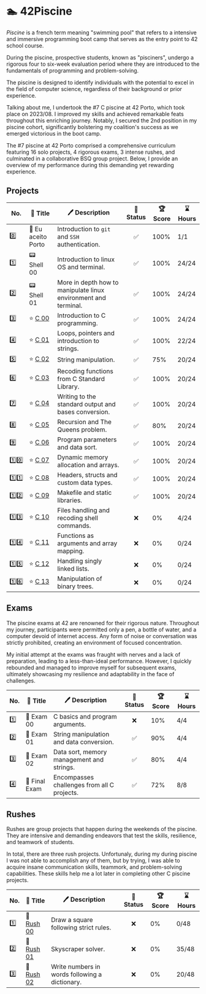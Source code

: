 # 🏊 42Piscine

_Piscine_ is a french term meaning "swimming pool" that refers to a intensive and immersive programming boot camp that serves as the entry point to 42 school course.

During the piscine, prospective students, known as "pisciners", undergo a rigorous four to six-week evaluation period where they are introduced to the fundamentals of programming and problem-solving.

The piscine is designed to identify individuals with the potential to excel in the field of computer science, regardless of their background or prior experience.

Talking about me, I undertook the #7 C piscine at 42 Porto, which took place on 2023/08. I improved my skills and achieved remarkable feats throughout this enriching journey. Notably, I secured the 2nd position in my piscine cohort, significantly bolstering my coalition's success as we emerged victorious in the boot camp.

The #7 piscine at 42 Porto comprised a comprehensive curriculum featuring 16 solo projects, 4 rigorous exams, 3 intense rushes, and culminated in a collaborative BSQ group project. Below, I provide an overview of my performance during this demanding yet rewarding experience.

## Projects

| No. | 📃 Title | 🖊️ Description | 🚀 Status | 🏆 Score | ⌛ Hours |
| --- | --- | --- | :---: | --- | --- |
| 0️⃣ | 🌁 Eu aceito Porto | Introduction to `git` and `SSH` authentication. | ✅ | 100% | 1/1 |
| 1️⃣ | 📟 Shell 00 | Introduction to linux OS and terminal. | ✅ | 100% | 24/24 |
| 2️⃣ | 📟 Shell 01 | More in depth how to manipulate linux environment and terminal. | ✅ | 100% | 24/24 |
| 3️⃣ | ⭐ [C 00](projects/c00) | Introduction to C programming. | ✅ | 100% | 24/24 |
| 4️⃣ | ⭐ [C 01](projects/c01) | Loops, pointers and introduction to strings. | ✅ | 100% | 22/24 |
| 5️⃣ | ⭐ [C 02](projects/c02) | String manipulation. | ✅ | 75% | 20/24 |
| 6️⃣ | ⭐ [C 03](projects/c03) | Recoding functions from C Standard Library. | ✅ | 100% | 20/24 |
| 7️⃣ | ⭐ [C 04](projects/c04) | Writing to the standard output and bases conversion. | ✅ | 100% | 20/24 |
| 8️⃣ | ⭐ [C 05](projects/c05) | Recursion and The Queens problem. | ✅ | 80% | 20/24 |
| 9️⃣ | ⭐ [C 06](projects/c06) | Program parameters and data sort. | ✅ | 100% | 20/24 |
| 1️⃣0️⃣ | ⭐ [C 07](projects/c07) | Dynamic memory allocation and arrays. | ✅ | 100% | 20/24 |
| 1️⃣1️⃣ | ⭐ [C 08](projects/c08) | Headers, structs and custom data types. | ✅ | 100% | 20/24 |
| 1️⃣2️⃣ | ⭐ [C 09](projects/c09) | Makefile and static libraries. | ✅ | 100% | 20/24 |
| 1️⃣3️⃣ | ⭐ [C 10](projects/c10) | Files handling and recoding shell commands. | ❌ | 0% | 4/24 |
| 1️⃣4️⃣ | ⭐ [C 11](projects/c11) | Functions as arguments and array mapping. | ❌ | 0% | 0/24 |
| 1️⃣5️⃣ | ⭐ [C 12](projects/c12) | Handling singly linked lists. | ❌ | 0% | 0/24 |
| 1️⃣6️⃣ | ⭐ [C 13](projects/c13) | Manipulation of binary trees. | ❌ | 0% | 0/24 |

## Exams

The piscine exams at 42 are renowned for their rigorous nature. Throughout my journey, participants were permitted only a pen, a bottle of water, and a computer devoid of internet access. Any form of noise or conversation was strictly prohibited, creating an environment of focused concentration.

My initial attempt at the exams was fraught with nerves and a lack of preparation, leading to a less-than-ideal performance. However, I quickly rebounded and managed to improve myself for subsequent exams, ultimately showcasing my resilience and adaptability in the face of challenges.

| No. | 📃 Title | 🖊️ Description | 🚀 Status | 🏆 Score | ⌛ Hours |
| --- | --- | --- | :---: | --- | --- |
| 1️⃣ | 🌟 Exam 00 | C basics and program arguments. | ❌ | 10% | 4/4 |
| 2️⃣ | 🌟 Exam 01 | String manipulation and data conversion. | ✅ | 90% | 4/4 |
| 3️⃣ | 🌟 Exam 02 | Data sort, memory management and strings. | ✅ | 80% | 4/4 |
| 4️⃣ | 🌟 Final Exam | Encompasses challenges from all C projects. | ✅ | 72% | 8/8 |

## Rushes

Rushes are group projects that happen during the weekends of the piscine. They are intensive and demanding endeavors that test the skills, resilience, and teamwork of students.

In total, there are three rush projects. Unfortunaly, during my during piscine I was not able to accomplish any of them, but by trying, I was able to acquire insane communication skills, teammork, and problem-solving capabilities. These skills help me a lot later in completing other C piscine projects.

| No. | 📃 Title | 🖊️ Description | 🚀 Status | 🏆 Score | ⌛ Hours |
| --- | --- | --- | :---: | --- | --- |
| 1️⃣ | 💨 [Rush 00](projects/rush00) | Draw a square following strict rules. | ❌ | 0% | 0/48 |
| 2️⃣ | 💨 [Rush 01](projects/rush01) | Skyscraper solver. | ❌ | 0% | 35/48 |
| 3️⃣ | 💨 [Rush 02](projects/rush02) | Write numbers in words following a dictionary. | ❌ | 0% | 20/48 |
